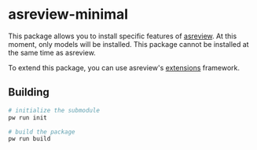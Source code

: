 # asreview-minimal

This package allows you to install specific features of [asreview](https://github.com/asreview/asreview).
At this moment, only models will be installed.
This package cannot be installed at the same time as asreview.

To extend this package, you can use
asreview's [extensions](https://asreview.readthedocs.io/en/latest/extensions_dev.html#model-extensions) framework.

## Building

```bash
# initialize the submodule
pw run init

# build the package
pw run build
```
